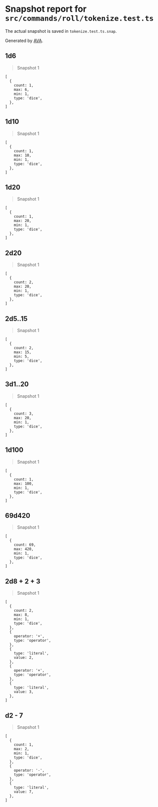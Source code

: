 # Snapshot report for `src/commands/roll/tokenize.test.ts`

The actual snapshot is saved in `tokenize.test.ts.snap`.

Generated by [AVA](https://avajs.dev).

## 1d6

> Snapshot 1

    [
      {
        count: 1,
        max: 6,
        min: 1,
        type: 'dice',
      },
    ]

## 1d10

> Snapshot 1

    [
      {
        count: 1,
        max: 10,
        min: 1,
        type: 'dice',
      },
    ]

## 1d20

> Snapshot 1

    [
      {
        count: 1,
        max: 20,
        min: 1,
        type: 'dice',
      },
    ]

## 2d20

> Snapshot 1

    [
      {
        count: 2,
        max: 20,
        min: 1,
        type: 'dice',
      },
    ]

## 2d5..15

> Snapshot 1

    [
      {
        count: 2,
        max: 15,
        min: 5,
        type: 'dice',
      },
    ]

## 3d1..20

> Snapshot 1

    [
      {
        count: 3,
        max: 20,
        min: 1,
        type: 'dice',
      },
    ]

## 1d100

> Snapshot 1

    [
      {
        count: 1,
        max: 100,
        min: 1,
        type: 'dice',
      },
    ]

##   69d420  

> Snapshot 1

    [
      {
        count: 69,
        max: 420,
        min: 1,
        type: 'dice',
      },
    ]

## 2d8 + 2 + 3

> Snapshot 1

    [
      {
        count: 2,
        max: 8,
        min: 1,
        type: 'dice',
      },
      {
        operator: '+',
        type: 'operator',
      },
      {
        type: 'literal',
        value: 2,
      },
      {
        operator: '+',
        type: 'operator',
      },
      {
        type: 'literal',
        value: 3,
      },
    ]

## d2 - 7

> Snapshot 1

    [
      {
        count: 1,
        max: 2,
        min: 1,
        type: 'dice',
      },
      {
        operator: '-',
        type: 'operator',
      },
      {
        type: 'literal',
        value: 7,
      },
    ]
